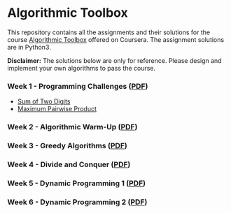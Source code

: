 # Algorithmic Toolbox
This repository contains all the assignments and their solutions for the course [Algorithmic Toolbox](https://www.coursera.org/learn/algorithmic-toolbox?specialization=data-structures-algorithms) offered on Coursera. The assignment solutions are in Python3.

__Disclaimer:__ The solutions below are only for reference. Please design and implement your own algorithms to pass the course.

### Week 1 - Programming Challenges ([PDF](https://github.com/murilogustineli/Data-Structures-and-Algorithms/blob/main/1-Algorithmic-Toolbox/Assignment-Descriptions/week1_programming_challenges.pdf))
- [Sum of Two Digits](https://github.com/murilogustineli/Data-Structures-and-Algorithms/blob/main/1-Algorithmic-Toolbox/Programming-Solutions/1.1-APlusB.py)
- [Maximum Pairwise Product](https://github.com/murilogustineli/Data-Structures-and-Algorithms/blob/main/1-Algorithmic-Toolbox/Programming-Solutions/1.2-max_pairwise_product_optimized.py)

### Week 2 - Algorithmic Warm-Up ([PDF](https://github.com/murilogustineli/Data-Structures-and-Algorithms/blob/main/1-Algorithmic-Toolbox/Assignment-Descriptions/week2_algorithmic_warmup.pdf))


### Week 3 - Greedy Algorithms ([PDF](https://github.com/murilogustineli/Data-Structures-and-Algorithms/blob/main/1-Algorithmic-Toolbox/Assignment-Descriptions/week3_greedy_algorithms.pdf))

### Week 4 - Divide and Conquer ([PDF](https://github.com/murilogustineli/Data-Structures-and-Algorithms/blob/main/1-Algorithmic-Toolbox/Assignment-Descriptions/week4_divide_and_conquer.pdf))


### Week 5 - Dynamic Programming 1 ([PDF](https://github.com/murilogustineli/Data-Structures-and-Algorithms/blob/main/1-Algorithmic-Toolbox/Assignment-Descriptions/week5_dynamic_programming1.pdf))


### Week 6 - Dynamic Programming 2 ([PDF](https://github.com/murilogustineli/Data-Structures-and-Algorithms/blob/main/1-Algorithmic-Toolbox/Assignment-Descriptions/week6_dynamic_programming2.pdf))

